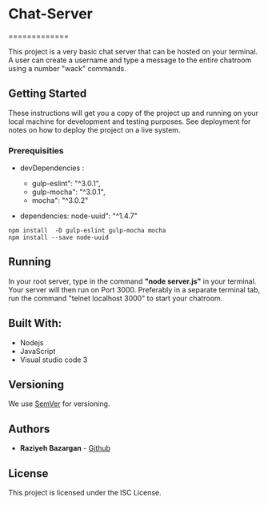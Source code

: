 # Chat-Server
=============

This project is a very basic chat server that can be hosted on your terminal.
A user can create a username and type a message to the entire chatroom using a number "wack" commands.

## Getting Started

These instructions will get you a copy of the project up and running on your local machine for development and testing purposes. See deployment for notes on how to deploy the project on a live system.

### Prerequisities

 -  devDependencies : 
    - gulp-eslint": "^3.0.1",
    - gulp-mocha": "^3.0.1",
    - mocha": "^3.0.2"

- dependencies: 
    node-uuid": "^1.4.7"
  
```
npm install  -D gulp-eslint gulp-mocha mocha
npm install --save node-uuid
```


## Running

In your root server, type in the command **"node server.js"** in your terminal. Your server will then run on Port 3000.
Preferably in a separate terminal tab, run the command "telnet localhost 3000" to start your chatroom.


## Built With:

* Nodejs
* JavaScript
* Visual studio code 3 

## Versioning

We use [SemVer](http://semver.org/) for versioning.

## Authors

* **Raziyeh Bazargan** - [Github](https://github.com/RaziyehBazargan)

## License

This project is licensed under the ISC License.

